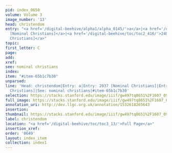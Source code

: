 ```yaml
---
pid: index_0650
volume: Volume 3
image_number: '13'
head: christendom
entry: "<a href='/digital-beehive/alpha1/alpha_0145/'>a</a>|<a href='/digital-beehive/toc/toc2_369/'>2037
  [Nominal Christians]</a>|<a href='/digital-beehive/toc/toc2_416/'>2401 [Nominal
  Christians]</a>"
topic: 
first_letter: C
page: 
add: 
xref: 
see: nominal christians
index: 
item: "#item-65b1c7b30"
unparsed: 
line: 'Head: christendom|Entry: a|Entry: 2037 [Nominal Christians]|Entry: 2401 [Nominal
  Christians]|See: nominal christians|#item-65b1c7b30'
selection: https://stacks.stanford.edu/image/iiif/gw497tq8651%2F1607_0956/134,329,684,185/full/0/default.jpg
full_image: https://stacks.stanford.edu/image/iiif/gw497tq8651%2F1607_0956/full/full/0/default.jpg
annotation_uri: http://dev.llgc.org.uk/annotation/1532618265643
insertion: 
thumbnail: https://stacks.stanford.edu/image/iiif/gw497tq8651%2F1607_0956/134,329,684,185/150,/0/default.jpg
label: christendom
location: "<a href='/digital-beehive/toc/toc3_13/'>Full Page</a>"
insertion_xref: 
order: '0649'
layout: index_item
collection: index1
---
```

